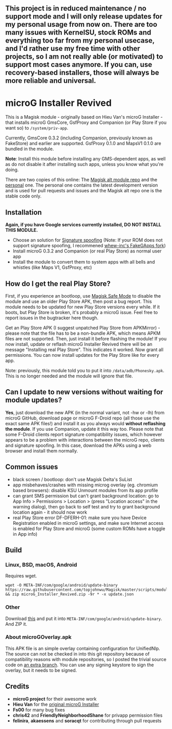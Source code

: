 ## This project is in reduced maintenance / no support mode and I will only release updates for my personal usage from now on. There are too many issues with KernelSU, stock ROMs and everything too far from my personal usecase, and I'd rather use my free time with other projects, so I am not really able (or motivated) to support most cases anymore. If you can, use recovery-based installers, those will always be more reliable and universal.

# microG Installer Revived

This is a Magisk module - originally based on Hieu Van's microG Installer - that installs microG GmsCore, GsfProxy and Companion (or Play Store if you want so) to `/system/priv-app`.

Currently, GmsCore 0.3.2 (including Companion, previously known as FakeStore) and earlier are supported. GsfProxy 0.1.0 and MapsV1 0.1.0 are bundled in the module.

**Note**: Install this module before installing any GMS-dependent apps, as well as do not disable it after installing such apps, unless you know what you're doing.

There are two copies of this online: The [Magisk alt module repo](https://github.com/Magisk-Modules-Alt-Repo/microG_Installer) and the [personal](https://github.com/nift4/microg_installer) one. The personal one contains the latest development version and is used for pull requests and issues and the Magisk alt repo one is the stable code only.

## Installation
**Again, if you have Google services currently installed, DO NOT INSTALL THIS MODULE.**
- Choose an solution for [Signature spoofing](https://github.com/microg/android_packages_apps_GmsCore/wiki/Signature-Spoofing) (Note: If your ROM does not support signature spoofing, I recommened [whew-inc's FakeGApps fork](https://github.com/whew-inc/FakeGApps/releases))
- Install microG 0.3.2 and Companion (or real Play Store) as normal user app
- Install the module to convert them to system apps with all bells and whistles (like Maps V1, GsfProxy, etc)

## How do I get the real Play Store?

First, if you experience an bootloop, use [Magisk Safe Mode](https://topjohnwu.github.io/Magisk/faq.html#q-i-installed-a-module-and-it-bootlooped-my-device-help) to disable the module and use an older Play Store APK, then post a bug report. This module needs to be updated for new Play Store versions every while. If it boots, but Play Store is broken, it's probably a microG issue. Feel free to report issues in the bugtracker here though.

Get an Play Store APK (I suggest unpatched Play Store from APKMirror) - please note that the file has to be a non-bundle APK, which means APKM files are not supported. Then, just install it before flashing the module! If you now install, update or reflash microG Installer Revived there will be an message "Installing real Play Store". This indicates it worked. Now grant all permissions. You can now install updates for the Play Store like for every app.

Note: previously, this module told you to put it into `/data/adb/Phonesky.apk`. This is no longer needed and the module will ignore that file.

## Can I update to new versions without waiting for module updates?

**Yes**, just download the new APK (in the normal variant, not -hw or -lh) from microG GitHub, download page or microG F-Droid repo (all those use the exact same APK files!) and install it as you always would **without reflashing the module**. If you use Companion, update it this way too. Please note that some F-Droid clients report signature compatibility issues, which however appears to be a problem with interactions between the microG repo, clients and signature spoofing. In this case, download the APKs using a web browser and install them normally.

## Common issues

- black screen / bootloop: don't use Magisk Delta's SuList
- app misbehaves/crashes with missing microg overlay (eg. chromium based browsers): disable KSU Unmount modules from its app profile
- can grant SMS permission but can't grant background location: go to App Info > Permissions > Location > (press "Location access" in the warning dialog), then go back to self test and try to grant background location again - it should now work
- real Play Store error DF-DFERH-01: make sure you have Device Registration enabled in microG settings, and make sure Internet access is enabled for Play Store and microG (some custom ROMs have a toggle in App info)

## Build

### Linux, BSD, macOS, Android
Requires wget.

    wget -O META-INF/com/google/android/update-binary https://raw.githubusercontent.com/topjohnwu/Magisk/master/scripts/module_installer.sh && zip microG_Installer_Revived.zip -9r * -x update.json


### Other
Download [this](https://raw.githubusercontent.com/topjohnwu/Magisk/master/scripts/module_installer.sh) and put it into `META-INF/com/google/android/update-binary`. And ZIP it.

### About microGOverlay.apk
This APK file is an simple overlay containing configuration for UnifiedNlp. The source can not be checked in into this git repository because of compatibility reasons with module repositories, so I posted the trivial source code on [an extra branch](https://github.com/nift4/microg_installer_revived/tree/overlay). You can use any signing keystore to sign the overlay, but it needs to be signed.

## Credits

- **microG project** for their awesome work
- **Hieu Van** for the [original microG Installer](https://github.com/nift4/microg_installer_revived/tree/23de13101d8dd5807f713d0cace4a565478c6cfd)
- **Fs00** for many bug fixes
- **chris42** and **FriendlyNeighborhoodShane** for privapp permission files
- **felinira**, **akaessens** and **soracqt** for contributing through pull requests
